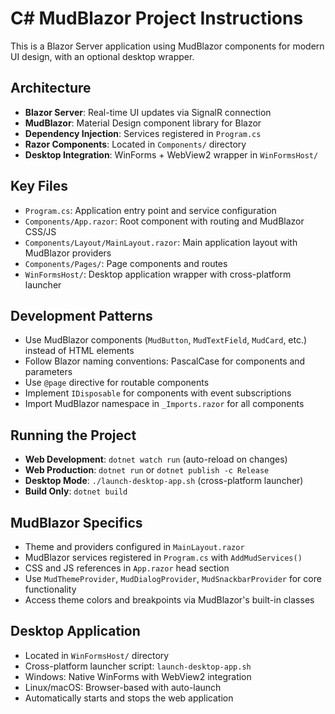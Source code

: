 # C# MudBlazor Project Instructions

This is a Blazor Server application using MudBlazor components for modern UI design, with an optional desktop wrapper.

## Architecture
- **Blazor Server**: Real-time UI updates via SignalR connection
- **MudBlazor**: Material Design component library for Blazor
- **Dependency Injection**: Services registered in `Program.cs`
- **Razor Components**: Located in `Components/` directory
- **Desktop Integration**: WinForms + WebView2 wrapper in `WinFormsHost/`

## Key Files
- `Program.cs`: Application entry point and service configuration
- `Components/App.razor`: Root component with routing and MudBlazor CSS/JS
- `Components/Layout/MainLayout.razor`: Main application layout with MudBlazor providers
- `Components/Pages/`: Page components and routes
- `WinFormsHost/`: Desktop application wrapper with cross-platform launcher

## Development Patterns
- Use MudBlazor components (`MudButton`, `MudTextField`, `MudCard`, etc.) instead of HTML elements
- Follow Blazor naming conventions: PascalCase for components and parameters
- Use `@page` directive for routable components
- Implement `IDisposable` for components with event subscriptions
- Import MudBlazor namespace in `_Imports.razor` for all components

## Running the Project
- **Web Development**: `dotnet watch run` (auto-reload on changes)
- **Web Production**: `dotnet run` or `dotnet publish -c Release`
- **Desktop Mode**: `./launch-desktop-app.sh` (cross-platform launcher)
- **Build Only**: `dotnet build`

## MudBlazor Specifics
- Theme and providers configured in `MainLayout.razor`
- MudBlazor services registered in `Program.cs` with `AddMudServices()`
- CSS and JS references in `App.razor` head section
- Use `MudThemeProvider`, `MudDialogProvider`, `MudSnackbarProvider` for core functionality
- Access theme colors and breakpoints via MudBlazor's built-in classes

## Desktop Application
- Located in `WinFormsHost/` directory
- Cross-platform launcher script: `launch-desktop-app.sh`
- Windows: Native WinForms with WebView2 integration
- Linux/macOS: Browser-based with auto-launch
- Automatically starts and stops the web application